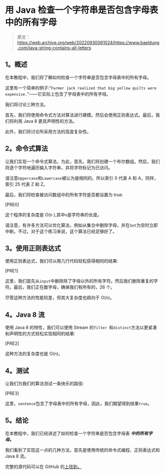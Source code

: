 # 用 Java 检查一个字符串是否包含字母表中的所有字母

> 原文：<https://web.archive.org/web/20220930061024/https://www.baeldung.com/java-string-contains-all-letters>

## **1。概述**

在本教程中，我们将了解如何检查一个字符串是否包含字母表中的所有字母。

这里有一个简单的例子:“`Farmer jack realized that big yellow quilts were expensive.`”——它实际上包含了字母表中的所有字母。

我们将讨论三种方法。

首先，我们将使用命令式方法对算法进行建模。然后会使用正则表达式。最后，我们将利用 Java 8 更具声明性的方法。

此外，我们将讨论所采用方法的高度复杂性。

## **2。命令式算法**

让我们实现一个命令式算法。为此，首先，我们将创建一个布尔数组。然后，我们将逐个字符地遍历输入字符串，并将字符标记为已访问。

请注意`Uppercase`和`Lowercase`被认为是相同的。所以索引 0 代表 A 和 A，同样，索引 25 代表 Z 和 Z。

最后，我们将检查被访问数组中的所有字符是否都设置为 true:

[PRE0]

这个程序的复杂度是 O(n ),其中`n`是字符串的长度。

请注意，有许多方法可以优化算法，例如从集合中删除字母，并在`Set`为空时立即中断。不过，对于这个练习来说，这个算法已经足够好了。

## **3。使用正则表达式**

使用正则表达式，我们可以用几行代码轻松获得相同的结果:

[PRE1]

这里，我们首先从`input`中删除除了字母以外的所有字符。然后我们删除重复的字符。最后，我们正在数字母，确保我们有所有的，26 个。

尽管这种方法的性能较差，但其大复杂度也趋向于 O(n)。

## **4。Java 8 流**

使用 Java 8 的特性，我们可以使用 Stream 的`filter `和`distinct`方法以更紧凑和声明性的方式轻松实现相同的结果:

[PRE2]

这种方法的复杂度也是 O(n)。

## **4。测试**

让我们为我们的算法测试一条快乐的路径:

[PRE3]

这里，`sentence`包含了字母表中的所有字母，因此，我们期望得到结果`true`。

## **5。结论**

在本教程中，我们已经讲述了如何检查一个字符串是否包含字母表 ***中的所有字母。***

我们看到了实现这一点的几种方法，首先是使用传统的命令式编程、正则表达式和 Java 8 流。

完整的源代码可以在 GitHub 的[上找到。](https://web.archive.org/web/20220524121722/https://github.com/eugenp/tutorials/tree/master/algorithms-modules/algorithms-miscellaneous-4)